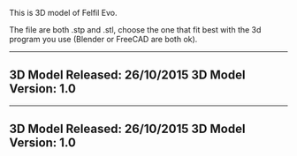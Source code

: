 This is 3D model of Felfil Evo.

The file are both .stp and .stl, 
choose the one  that fit best with the 3d program you use (Blender or FreeCAD are both ok).

---
3D Model Released: 26/10/2015
3D Model Version: 1.0
---

---
3D Model Released: 26/10/2015
3D Model Version: 1.0
---

